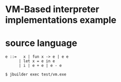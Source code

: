 VM-Based interpreter implementations example
===

# source language
```bnf
e ::=   x | fun x -> e | e e
      | let x = e in e
      | i | e + e | e - e
```

```
$ jbuilder exec test/vm.exe
```
